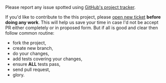 Please report any issue spotted using
[GitHub's project tracker](https://github.com/MarcinOrlowski/php-type-asserts/issues).

If you'd like to contribute to the this project,
please [open new ticket](https://github.com/MarcinOrlowski/php-type-asserts/issues)
**before doing any work**. This will help us save your time in case I'd not be accept PR either
completely or in proposed form. But if all is good and clear then follow common routine:

* fork the project,
* create new branch,
* do your changes,
* add tests covering your changes,
* ensure **ALL** tests pass,
* send pull request,
* glory.

